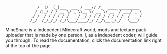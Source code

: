                    __  ____           _____ __                  
                  /  |/  (_)___  ___ / ___// /_  ____ _________ 
                 / /|_/ / / __ \/ _ \\__ \/ __ \/ __ `/ ___/ _ \
                / /  / / / / / /  __/__/ / / / / /_/ / /  /  __/
               /_/  /_/_/_/ /_/\___/____/_/ /_/\__,_/_/   \___/ 
                                                                
MineShare is a indepedent Minecraft world, mods and texture pack uploader that is made by one person.
I, as a indepedent coder, will guide you through.
To read the documentation, click the documentation link right at the top of the page.
